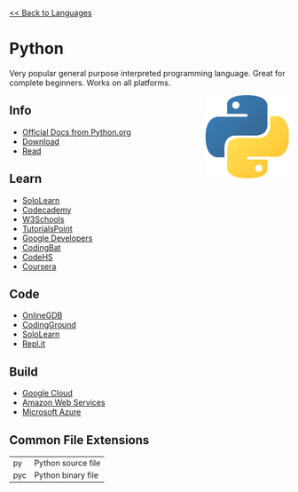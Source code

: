 <style>
img {
    height: 150px;
    float: right;
    position: sticky;
    top: 50px;
}
</style>

<a href=".">&lt;&lt; Back to Languages</a>

# Python
Very popular general purpose interpreted programming language.  Great for complete beginners.  Works on all platforms.

<img src="logos/Python.png" />

## Info
- [Official Docs from Python.org](https://docs.python.org/3/)
- [Download](https://www.python.org/downloads/)
- [Read](https://en.wikipedia.org/wiki/Python_(programming_language))

## Learn
- [SoloLearn](https://www.sololearn.com/Course/Python/)
- [Codecademy](https://www.codecademy.com/learn/learn-python-3)
- [W3Schools](https://www.w3schools.com/python/default.asp)
- [TutorialsPoint](https://www.tutorialspoint.com/python/)
- [Google Developers](https://developers.google.com/edu/python)
- [CodingBat](https://codingbat.com/python)
- [CodeHS](https://codehs.com/info/curriculum/intropython)
- [Coursera](https://www.coursera.org/specializations/python)

## Code
- [OnlineGDB](https://www.onlinegdb.com/online_python_compiler)
- [CodingGround](https://www.tutorialspoint.com/execute_python_online.php)
- [SoloLearn](https://code.sololearn.com/#py)
- [Repl.it](https://repl.it/languages/python3)

## Build
- [Google Cloud](https://cloud.google.com/python)
- [Amazon Web Services](https://aws.amazon.com/developer/language/python/)
- [Microsoft Azure](https://docs.microsoft.com/en-us/azure/python/)

## Common File Extensions
<table>
    <tr>
        <td class="extension">py</td>
        <td>Python source file</td>
    </tr>
    <tr>
        <td class="extension">pyc</td>
        <td>Python binary file</td>
    </tr>
</table>